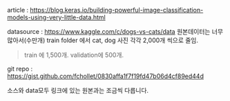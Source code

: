 

article : https://blog.keras.io/building-powerful-image-classification-models-using-very-little-data.html

datasource : https://www.kaggle.com/c/dogs-vs-cats/data
원본데이터는 너무 많아서(수만개) train folder 에서 cat, dog 사진 각각 2,000개 씩으로 줄임.
> train 에 1,500개. validation에 500개.
> 

git repo : https://gist.github.com/fchollet/0830affa1f7f19fd47b06d4cf89ed44d


소스와 data모두 링크에 있는 원본과는 조금씩 다릅니다.